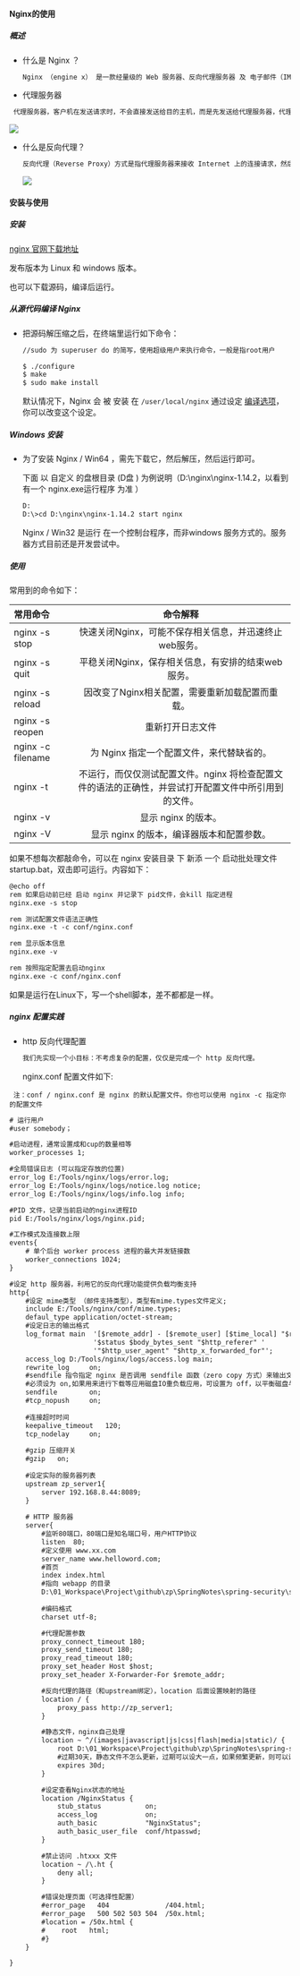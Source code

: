 #### Nginx的使用

##### 概述

+ 什么是 Nginx ？

  ~~~ html
  Nginx （engine x） 是一款经量级的 Web 服务器、反向代理服务器 及 电子邮件（IMAP/POP3）代理服务器。
  ~~~

+ 代理服务器
~~~html
 代理服务器，客户机在发送请求时，不会直接发送给目的主机，而是先发送给代理服务器，代理服务器接收客户机请求之后，再向主机发出，并接受目的主机返回的数据，存放在代理服务器的硬盘中，再发送给客户机。
~~~


  ![](http://dunwu.test.upcdn.net/images/web/nginx/nginx.jpg)

- 什么是反向代理？

  ~~~ html
  反向代理（Reverse Proxy）方式是指代理服务器来接收 Internet 上的连接请求，然后将请求转发给 内部网络上的服务器，并将从服务器上得到的结果返回给 Internet 上请求连接的客户端，此时代理服务器对外就表现为一个反向代理服务器。
  ~~~

  ![](http://dunwu.test.upcdn.net/images/web/proxy-server.jpg)



#### 安装与使用

##### 安装

[nginx 官网下载地址](http://nginx.org/)

发布版本为 Linux 和 windows 版本。

也可以下载源码，编译后运行。

##### 从源代码编译 Nginx 

- 把源码解压缩之后，在终端里运行如下命令：

  ~~~xml
  //sudo 为 superuser do 的简写，使用超级用户来执行命令，一般是指root用户
  
  $ ./configure
  $ make
  $ sudo make install 
  ~~~

  默认情况下，Nginx 会 被 安装 在 `/user/local/nginx`  通过设定 [编译选项](http://tool.oschina.net/uploads/apidocs/nginx-zh/NginxChsInstallOptions.htm)，你可以改变这个设定。

##### Windows 安装

+ 为了安装 Nginx / Win64 ，需先下载它，然后解压，然后运行即可。

  下面 以 自定义 的盘根目录 (D盘 ) 为例说明（D:\nginx\nginx-1.14.2，以看到有一个 nginx.exe运行程序 为准 ）

  ~~~html
  D:
  D:\>cd D:\nginx\nginx-1.14.2 start nginx
  ~~~
  Nginx / Win32 是运行 在一个控制台程序，而非windows 服务方式的。服务器方式目前还是开发尝试中。

##### 使用

常用到的命令如下：

|   常用命令   |  命令解释 |
| :------------ | :----------------------------------------------------: |
| nginx -s  stop | 快速关闭Nginx，可能不保存相关信息，并迅速终止web服务。       |
| nginx -s  quit | 平稳关闭Nginx，保存相关信息，有安排的结束web服务。 |
| nginx -s reload | 因改变了Nginx相关配置，需要重新加载配置而重载。 |
| nginx -s reopen | 重新打开日志文件 |
| nginx -c filename | 为 Nginx 指定一个配置文件，来代替缺省的。 |
| nginx -t | 不运行，而仅仅测试配置文件。nginx 将检查配置文件的语法的正确性，并尝试打开配置文件中所引用到的文件。 |
| nginx -v | 显示 nginx 的版本。 |
| nginx -V | 显示 nginx 的版本，编译器版本和配置参数。 |

如果不想每次都敲命令，可以在 nginx 安装目录 下 新添 一个 启动批处理文件 startup.bat，双击即可运行。内容如下：

~~~ xml
@echo off
rem 如果启动前已经 启动 nginx 并记录下 pid文件，会kill 指定进程
nginx.exe -s stop 

rem 测试配置文件语法正确性
nginx.exe -t -c conf/nginx.conf

rem 显示版本信息
nginx.exe -v

rem 按照指定配置去启动nginx
nginx.exe -c conf/nginx.conf
~~~

如果是运行在Linux下，写一个shell脚本，差不都都是一样。

##### nginx 配置实践

+ http 反向代理配置

  ~~~ html
  我们先实现一个小目标：不考虑复杂的配置，仅仅是完成一个 http 反向代理。
  ~~~

  nginx.conf 配置文件如下:


​     ` 注：conf / nginx.conf 是 nginx 的默认配置文件。你也可以使用 nginx -c 指定你的配置文件`

~~~ xml
# 运行用户
#user somebody；

#启动进程，通常设置成和cup的数量相等
worker_processes 1;

#全局错误日志 (可以指定存放的位置)
error_log E:/Tools/nginx/logs/error.log;
error_log E:/Tools/nginx/logs/notice.log notice;
error_log E:/Tools/nginx/logs/info.log info;

#PID 文件，记录当前启动的nginx进程ID
pid E:/Tools/nginx/logs/nginx.pid;

#工作模式及连接数上限
events{
	# 单个后台 worker process 进程的最大并发链接数
	worker_connections 1024;
}

#设定 http 服务器，利用它的反向代理功能提供负载均衡支持
http{
	#设定 mime类型 （邮件支持类型），类型有mime.types文件定义;
	include E:/Tools/nginx/conf/mime.types;
	defaul_type application/octet-stream;
	#设定日志的输出格式
	log_format main  '[$remote_addr] - [$remote_user] [$time_local] "$request" '
                     '$status $body_bytes_sent "$http_referer" '
                     '"$http_user_agent" "$http_x_forwarded_for"';
	access_log D:/Tools/nginx/logs/access.log main;
	rewrite_log 	on;
	#sendfile 指令指定 nginx 是否调用 sendfile 函数（zero copy 方式）来输出文件，对于普通应用
	#必须设为 on,如果用来进行下载等应用磁盘IO重负载应用，可设置为 off，以平衡磁盘与网络I/O处理速度，降低系统的uptime.
	sendfile 		on;
	#tcp_nopush     on;
	
	#连接超时时间
	keepalive_timeout	120;
	tcp_nodelay		on;
	
	#gzip 压缩开关
	#gzip	on;
	
	#设定实际的服务器列表
	upstream zp_server1{
		server 192.168.8.44:8089;
	}
	
	# HTTP 服务器
	server{
		#监听80端口，80端口是知名端口号，用户HTTP协议
		listen	80;
		#定义使用 www.xx.com
		server_name www.helloword.com;
		#首页
		index index.html
		#指向 webapp 的目录
		D:\01_Workspace\Project\github\zp\SpringNotes\spring-security\spring-shiro\src\main\webapp;
		
		#编码格式
        charset utf-8;

        #代理配置参数
        proxy_connect_timeout 180;
        proxy_send_timeout 180;
        proxy_read_timeout 180;
        proxy_set_header Host $host;
        proxy_set_header X-Forwarder-For $remote_addr;

        #反向代理的路径（和upstream绑定），location 后面设置映射的路径
        location / {
            proxy_pass http://zp_server1;
        }

        #静态文件，nginx自己处理
        location ~ ^/(images|javascript|js|css|flash|media|static)/ {
            root D:\01_Workspace\Project\github\zp\SpringNotes\spring-security\spring-shiro\src\main\webapp\views;
            #过期30天，静态文件不怎么更新，过期可以设大一点，如果频繁更新，则可以设置得小一点。
            expires 30d;
        }

        #设定查看Nginx状态的地址
        location /NginxStatus {
            stub_status           on;
            access_log            on;
            auth_basic            "NginxStatus";
            auth_basic_user_file  conf/htpasswd;
        }

        #禁止访问 .htxxx 文件
        location ~ /\.ht {
            deny all;
        }

        #错误处理页面（可选择性配置）
        #error_page   404              /404.html;
        #error_page   500 502 503 504  /50x.html;
        #location = /50x.html {
        #    root   html;
        #}
	}

}

~~~
